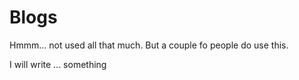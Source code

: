 # Blogs

Hmmm... not used all that much. But a couple fo people do use this.

I will write ... something
